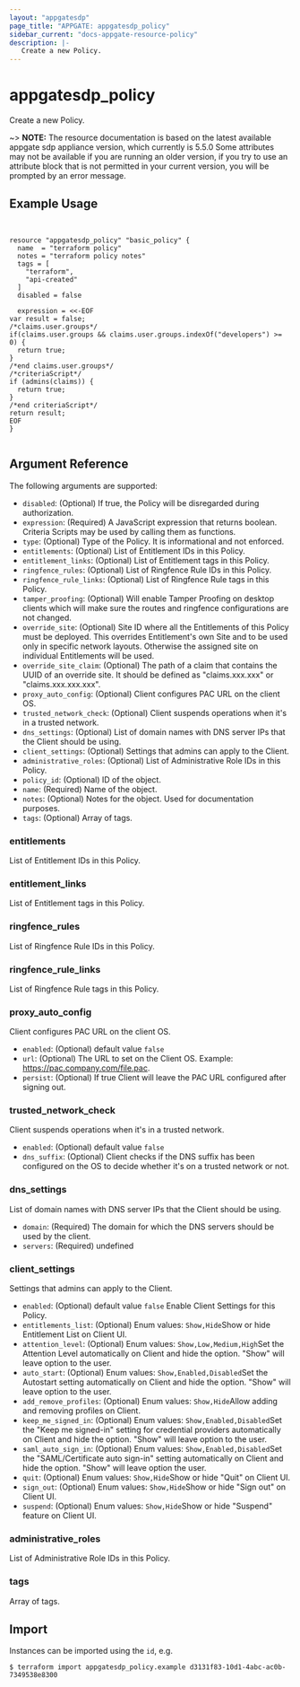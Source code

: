 ```yaml
---
layout: "appgatesdp"
page_title: "APPGATE: appgatesdp_policy"
sidebar_current: "docs-appgate-resource-policy"
description: |-
   Create a new Policy.
---
```


# appgatesdp_policy

Create a new Policy.

~> **NOTE:**  The resource documentation is based on the latest available appgate sdp appliance version, which currently is 5.5.0
Some attributes may not be available if you are running an older version, if you try to use an attribute block that is not permitted in your current version, you will be prompted by an error message.


## Example Usage

```hcl


resource "appgatesdp_policy" "basic_policy" {
  name  = "terraform policy"
  notes = "terraform policy notes"
  tags = [
    "terraform",
    "api-created"
  ]
  disabled = false

  expression = <<-EOF
var result = false;
/*claims.user.groups*/
if(claims.user.groups && claims.user.groups.indexOf("developers") >= 0) {
  return true;
}
/*end claims.user.groups*/
/*criteriaScript*/
if (admins(claims)) {
  return true;
}
/*end criteriaScript*/
return result;
EOF
}


```


## Argument Reference

The following arguments are supported:


* `disabled`: (Optional) If true, the Policy will be disregarded during authorization.
* `expression`: (Required) A JavaScript expression that returns boolean. Criteria Scripts may be used by calling them as functions.
* `type`: (Optional) Type of the Policy. It is informational and not enforced.
* `entitlements`: (Optional) List of Entitlement IDs in this Policy.
* `entitlement_links`: (Optional) List of Entitlement tags in this Policy.
* `ringfence_rules`: (Optional) List of Ringfence Rule IDs in this Policy.
* `ringfence_rule_links`: (Optional) List of Ringfence Rule tags in this Policy.
* `tamper_proofing`: (Optional) Will enable Tamper Proofing on desktop clients which will make sure the routes and ringfence configurations are not changed.
* `override_site`: (Optional) Site ID where all the Entitlements of this Policy must be deployed. This overrides Entitlement's own Site and to be used only in specific network layouts. Otherwise the assigned site on individual Entitlements will be used.
* `override_site_claim`: (Optional) The path of a claim that contains the UUID of an override site. It should be defined as "claims.xxx.xxx" or "claims.xxx.xxx.xxx".
* `proxy_auto_config`: (Optional) Client configures PAC URL on the client OS.
* `trusted_network_check`: (Optional) Client suspends operations when it's in a trusted network.
* `dns_settings`: (Optional) List of domain names with DNS server IPs that the Client should be using.
* `client_settings`: (Optional) Settings that admins can apply to the Client.
* `administrative_roles`: (Optional) List of Administrative Role IDs in this Policy.
* `policy_id`: (Optional) ID of the object.
* `name`: (Required) Name of the object.
* `notes`: (Optional) Notes for the object. Used for documentation purposes.
* `tags`: (Optional) Array of tags.


### entitlements
List of Entitlement IDs in this Policy.

### entitlement_links
List of Entitlement tags in this Policy.

### ringfence_rules
List of Ringfence Rule IDs in this Policy.

### ringfence_rule_links
List of Ringfence Rule tags in this Policy.

### proxy_auto_config
Client configures PAC URL on the client OS.

* `enabled`:  (Optional)  default value `false`
* `url`:  (Optional) The URL to set on the Client OS. Example: https://pac.company.com/file.pac.
* `persist`:  (Optional) If true Client will leave the PAC URL configured after signing out.
### trusted_network_check
Client suspends operations when it's in a trusted network.

* `enabled`:  (Optional)  default value `false`
* `dns_suffix`:  (Optional) Client checks if the DNS suffix has been configured on the OS to decide whether it's on a trusted network or not.
### dns_settings
List of domain names with DNS server IPs that the Client should be using.

* `domain`: (Required) The domain for which the DNS servers should be used by the client.
* `servers`: (Required) undefined
### client_settings
Settings that admins can apply to the Client.

* `enabled`:  (Optional)  default value `false` Enable Client Settings for this Policy.
* `entitlements_list`:  (Optional)  Enum values: `Show,Hide`Show or hide Entitlement List on Client UI.
* `attention_level`:  (Optional)  Enum values: `Show,Low,Medium,High`Set the Attention Level automatically on Client and hide the option. "Show" will leave option to the user.
* `auto_start`:  (Optional)  Enum values: `Show,Enabled,Disabled`Set the Autostart setting automatically on Client and hide the option. "Show" will leave option to the user.
* `add_remove_profiles`:  (Optional)  Enum values: `Show,Hide`Allow adding and removing profiles on Client.
* `keep_me_signed_in`:  (Optional)  Enum values: `Show,Enabled,Disabled`Set the "Keep me signed-in" setting for credential providers automatically on Client and hide the option. "Show" will leave option to the user.
* `saml_auto_sign_in`:  (Optional)  Enum values: `Show,Enabled,Disabled`Set the "SAML/Certificate auto sign-in" setting automatically on Client and hide the option. "Show" will leave option the user.
* `quit`:  (Optional)  Enum values: `Show,Hide`Show or hide "Quit" on Client UI.
* `sign_out`:  (Optional)  Enum values: `Show,Hide`Show or hide "Sign out" on Client UI.
* `suspend`:  (Optional)  Enum values: `Show,Hide`Show or hide "Suspend" feature on Client UI.
### administrative_roles
List of Administrative Role IDs in this Policy.

### tags
Array of tags.




## Import

Instances can be imported using the `id`, e.g.

```
$ terraform import appgatesdp_policy.example d3131f83-10d1-4abc-ac0b-7349538e8300
```
